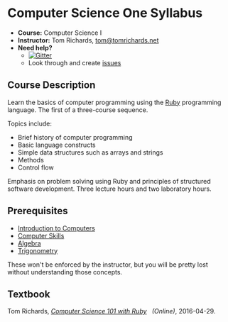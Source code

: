 # Computer Science One Syllabus

 - **Course:** Computer Science I
 - **Instructor:** Tom Richards, tom@tomrichards.net
 - **Need help?**
   - [![Gitter](https://badges.gitter.im/Join%20Chat.svg)][7]
   - Look through and create [issues][8]

## Course Description

Learn the basics of computer programming using the [Ruby][1] programming language. The first of a three-course sequence. 

Topics include:
 - Brief history of computer programming
 - Basic language constructs
 - Simple data structures such as arrays and strings
 - Methods
 - Control flow

Emphasis on problem solving using Ruby and principles of structured software development. Three lecture hours and two laboratory hours.

## Prerequisites

 - [Introduction to Computers][2]
 - [Computer Skills][3]
 - [Algebra][4]
 - [Trigonometry][5]
 
These won't be enforced by the instructor, but you will be pretty lost without understanding those concepts.
 
## Textbook
Tom Richards, *[Computer Science 101 with Ruby][6] &nbsp; (Online)*, 2016-04-29.

[1]: https://www.ruby-lang.org/en/
[2]: https://en.wikiversity.org/wiki/Introduction_to_Computers
[3]: https://en.wikiversity.org/wiki/Computer_Skills
[4]: https://en.wikiversity.org/wiki/College_Algebra
[5]: https://en.wikiversity.org/wiki/Trigonometry
[6]: https://computer-science-one.gitbooks.io/cs101-book/content/
[7]: https://gitter.im/computer-science-one/syllabus?utm_source=badge&utm_medium=badge&utm_campaign=pr-badge
[8]: https://github.com/computer-science-one/syllabus/issues
